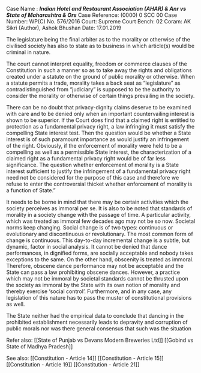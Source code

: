 Case Name : ***Indian Hotel and Restaurant Association (AHAR) & Anr vs State of Maharashtra & Ors***
Case Reference: (0000) 0 SCC 00
Case Number: WP(C) No. 576/2016
Court: Supreme Court
Bench: 02
Coram: AK Sikri (Author), Ashok Bhushan
Date: 17.01.2019

The legislature being the final arbiter as to the morality or otherwise of the civilised society has also to state as to business in which article(s) would be criminal in nature.

The court cannot interpret equality, freedom or commerce clauses of the Constitution in such a manner so as to take away the rights and obligations created under a statute on the ground of public morality or otherwise. When a statute permits a trade, morality takes a back seat as “legislature” as contradistinguished from “judiciary” is supposed to be the authority to consider the morality or otherwise of certain things prevailing in the society.

There can be no doubt that privacy-dignity claims deserve to be examined with care and to be denied only when an important countervailing interest is shown to be superior. If the Court does find that a claimed right is entitled to protection as a fundamental privacy right, a law infringing it must satisfy the compelling State interest test. Then the question would be whether a State interest is of such paramount importance as would justify an infringement of the right. Obviously, if the enforcement of morality were held to be a compelling as well as a permissible State interest, the characterization of a claimed right as a fundamental privacy right would be of far less significance. The question whether enforcement of morality is a State interest sufficient to justify the infringement of a fundamental privacy right need not be considered for the purpose of this case and therefore we refuse to enter the controversial thicket whether enforcement of morality is a function of State.”

It needs to be borne in mind that there may be certain activities which the society perceives as immoral per se. It is also to be noted that standards of morality in a society change with the passage of time. A particular activity, which was treated as immoral few decades ago may not be so now. Societal norms keep changing. Social change is of two types: continuous or evolutionary and discontinuous or revolutionary. The most common form of change is continuous. This day-to-day incremental change is a subtle, but dynamic, factor in social analysis. It cannot be denied that dance performances, in dignified forms, are socially acceptable and nobody takes exceptions to the same. On the other hand, obscenity is treated as immoral. Therefore, obscene dance performance may not be acceptable and the State can pass a law prohibiting obscene dances. However, a practice which may not be immoral by societal standards cannot be thrusted upon the society as immoral by the State with its own notion of morality and thereby exercise ‘social control’. Furthermore, and in any case, any legislation of this nature has to pass the muster of constitutional provisions as well.

The State neither had the empirical data to conclude that dancing in the prohibited establishment necessarily leads to depravity and corruption of public morals nor was there general consensus that such was the situation

Refer also:
[[State of Punjab vs Devans Modern Breweries Ltd]]
[[Gobind vs State of Madhya Pradesh]]

See also:
[[Constitution - Article 14]]
[[Constitution - Article 15]]
[[Constitution - Article 19]]
[[Constitution - Article 21]]


